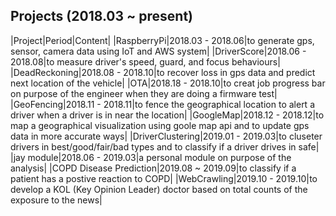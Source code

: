 ## Projects (2018.03 ~ present)

|Project|Period|Content|
|RaspberryPi|2018.03 - 2018.06|to generate gps, sensor, camera data using IoT and AWS system|
|DriverScore|2018.06 - 2018.08|to measure driver's speed, guard, and focus behaviours|
|DeadReckoning|2018.08 - 2018.10|to recover loss in gps data and predict next location of the vehicle|
|OTA|2018.18 - 2018.10|to creat job progress bar on purpose of the engineer when they are doing a firmware test|
|GeoFencing|2018.11 - 2018.11|to fence the geographical location to alert a driver when a driver is in near the location|
|GoogleMap|2018.12 - 2018.12|to map a geographical visualization using goole map api and to update gps data in more accurate ways|
|DriverClustering|2019.01 - 2019.03|to cluseter drivers in best/good/fair/bad types and to classify if a driver drives in safe|
|jay module|2018.06 - 2019.03|a personal module on purpose of the analysis|
|COPD Disease Prediction|2019.08 ~ 2019.09|to classify if a patient has a postive reaction to COPD|
|WebCrawling|2019.10 - 2019.10|to develop a KOL (Key Opinion Leader) doctor based on total counts of the exposure to the news|
